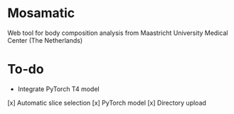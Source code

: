 # Mosamatic
Web tool for body composition analysis from Maastricht University Medical Center (The Netherlands)


# To-do
- Integrate PyTorch T4 model

[x] Automatic slice selection
[x] PyTorch model
[x] Directory upload